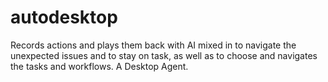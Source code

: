 # autodesktop
Records actions and plays them back with AI mixed in to navigate the unexpected issues and to stay on task, as well as to choose and navigates the tasks and workflows. A Desktop Agent. 
